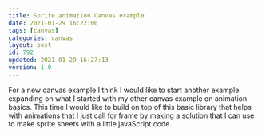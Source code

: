 ```yaml
---
title: Sprite animation Canvas example
date: 2021-01-29 16:22:00
tags: [canvas]
categories: canvas
layout: post
id: 792
updated: 2021-01-29 16:27:13
version: 1.0
---
```


For a new canvas example I think I would like to start another example expanding on what I started with my other canvas example on animation basics. This time I would like to build on top of this basic library that helps with animations that I just call for frame by making a solution that I can use to make sprite sheets with a little javaScript code.

<!-- more -->
